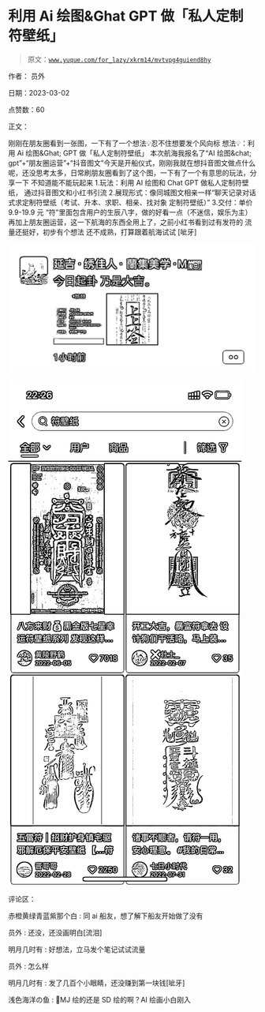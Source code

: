 # 利用 Ai 绘图&Ghat GPT 做「私人定制符壁纸」

> 原文：[`www.yuque.com/for_lazy/xkrm14/mvtvpg4guiend8hy`](https://www.yuque.com/for_lazy/xkrm14/mvtvpg4guiend8hy)

作者： 员外 

日期：2023-03-02 

点赞数：60 

正文： 

刚刚在朋友圈看到一张图，一下有了一个想法💡忍不住想要发个风向标 想法💡：利用 Ai 绘图&Ghat; GPT 做「私人定制符壁纸」 本次航海我报名了“AI 绘图&chat; gpt”+“朋友圈运营”+“抖音图文”今天是开船仪式，刚刚我就在想抖音图文做点什么呢，还没思考太多，日常刷朋友圈看到了这个图，一下有了一个有意思的玩法，分享一下 不知道能不能玩起来 1.玩法：利用 AI 绘图和 Chat GPT 做私人定制符壁纸， 通过抖音图文和小红书引流 2.展现形式：像同城图文相亲一样“聊天记录对话式求定制符壁纸（考试、升本、求职、相亲、找对象 定制符壁纸）” 3.交付：单价 9.9-19.9 元 “符”里面包含用户的生辰八字，做的好看一点（不迷信，娱乐为主） 再加上朋友圈运营，这一下航海的东西全用上了，之前小红书看到过有发符的 流量还挺好，初步有个想法 还不成熟，打算跟着航海试试 [呲牙] 

![](img/da14d89b3016064ebe0c20d16d9bd2ad.png) 

![](img/726ed54ad1b74b23cff4ee1ea447676c.png) 

评论区： 

赤橙黄绿青蓝紫那个白 : 同 ai 船友，想了解下船友开始做了没有 

员外 : 还没，还没画明白[流泪] 

明月几时有 : 好想法，立马发个笔记试试流量 

员外 : 怎么样 

明月几时有 : 发了几百个小眼睛，还没赚到第一块钱[呲牙] 

浅色海洋の鱼 : 🥺MJ 绘的还是 SD 绘的啊？AI 绘画小白刚入 

